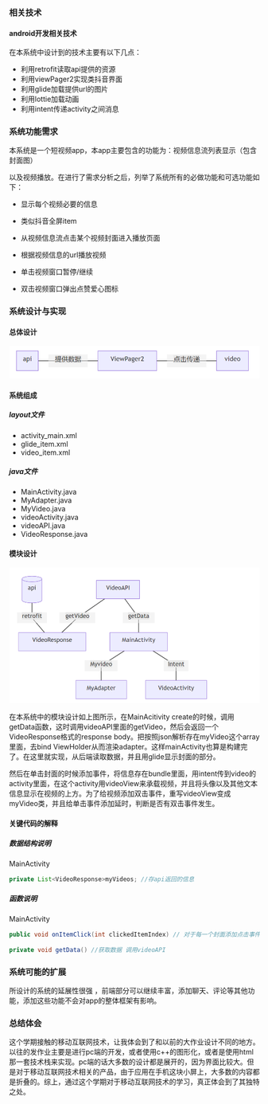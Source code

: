 ### 相关技术

#### android开发相关技术

在本系统中设计到的技术主要有以下几点：

- 利用retrofit读取api提供的资源
- 利用viewPager2实现类抖音界面
- 利用glide加载提供url的图片
- 利用lottie加载动画
- 利用intent传递activity之间消息

###  系统功能需求

本系统是一个短视频app，本app主要包含的功能为：视频信息流列表显示（包含封面图）

以及视频播放。在进行了需求分析之后，列举了系统所有的必做功能和可选功能如下：

- 显示每个视频必要的信息

- 类似抖音全屏item

- 从视频信息流点击某个视频封面进入播放页面

- 根据视频信息的url播放视频

- 单击视频窗口暂停/继续

- 双击视频窗口弹出点赞爱心图标

  

###   系统设计与实现

#### 总体设计

<img src="./asset/image-20200608110216654.png" alt="image-20200608110216654" style="zoom:67%;" />

#### 系统组成

##### layout文件

- activity_main.xml
- glide_item.xml
- video_item.xml

##### java文件

- MainActivity.java
- MyAdapter.java
- MyVideo.java
- videoActivity.java
- videoAPI.java
- VideoResponse.java

#### 模块设计

<img src="./asset/image-20200608105809462.png" alt="image-20200608105809462" style="zoom:67%;" />

  在本系统中的模块设计如上图所示，在MainAcitivity create的时候，调用getData函数，这时调用videoAPI里面的getVideo，然后会返回一个VideoResponse格式的response body。把按照json解析存在myVideo这个array里面，去bind ViewHolder从而渲染adapter。这样mainActivity也算是构建完了。在这里就实现，从后端读取数据，并且用glide显示封面的部分。

  然后在单击封面的时候添加事件，将信息存在bundle里面，用intent传到video的activity里面，在这个activity用videoView来承载视频，并且将头像以及其他文本信息显示在视频的上方。为了给视频添加双击事件，重写videoView变成myVideo类，并且给单击事件添加延时，判断是否有双击事件发生。

#### 关键代码的解释

##### 数据结构说明

MainActivity

```java
private List<VideoResponse>myVideos; //存api返回的信息
```

##### 函数说明

MainActivity

```java
public void onItemClick(int clickedItemIndex) // 对于每一个封面添加点击事件跳转
```

```java
private void getData() //获取数据 调用videoAPI
```

###  系统可能的扩展

所设计的系统的延展性很强 ，前端部分可以继续丰富，添加聊天、评论等其他功能，添加这些功能不会对app的整体框架有影响。

###  总结体会

 这个学期接触的移动互联网技术，让我体会到了和以前的大作业设计不同的地方。以往的发作业主要是进行pc端的开发，或者使用c++的图形化，或者是使用html那一套技术栈来实现。pc端的话大多数的设计都是展开的，因为界面比较大。但是对于移动互联网技术相关的产品，由于应用在手机这块小屏上，大多数的内容都是折叠的。综上，通过这个学期对于移动互联网技术的学习，真正体会到了其独特之处。
